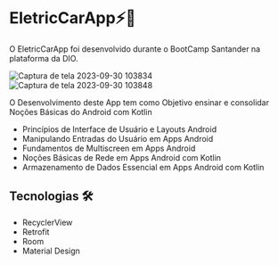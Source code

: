 # EletricCarApp⚡🚗

O EletricCarApp foi desenvolvido durante o BootCamp Santander na plataforma da DIO.

![Captura de tela 2023-09-30 103834](https://github.com/FelipeOsorio-Android/EletricCarApp/assets/143766583/121c12de-6f6e-4205-8842-c09a6f243020)
![Captura de tela 2023-09-30 103848](https://github.com/FelipeOsorio-Android/EletricCarApp/assets/143766583/d05923ae-df49-4c51-9f93-c9ba3e089612)


O Desenvolvimento deste App tem como Objetivo ensinar e consolidar Noções Básicas do Android com Kotlin
- Princípios de Interface de Usuário e Layouts Android
- Manipulando Entradas do Usuário em Apps Android
- Fundamentos de Multiscreen em Apps Android
- Noções Básicas de Rede em Apps Android com Kotlin
- Armazenamento de Dados Essencial em Apps Android com Kotlin


## Tecnologias 🛠️
- RecyclerView
- Retrofit
- Room
- Material Design
